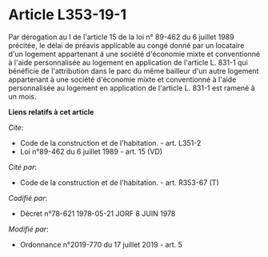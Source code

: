 # Article L353-19-1

Par dérogation au I de l'article 15 de la loi n° 89-462 du 6 juillet 1989 précitée, le délai de préavis applicable au congé
donné par un locataire d'un logement appartenant à une société d'économie mixte et conventionné à l'aide personnalisée au
logement en application de l'article    L. 831-1 qui bénéficie de l'attribution dans le parc du même bailleur d'un autre
logement appartenant à une société d'économie mixte et conventionné à l'aide personnalisée au logement en application de
l'article    L. 831-1 est ramené à un mois.

**Liens relatifs à cet article**

_Cite_:

  - Code de la construction et de l'habitation. - art. L351-2
  - Loi n°89-462 du 6 juillet 1989 - art. 15 (VD)

_Cité par_:

  - Code de la construction et de l'habitation. - art. R353-67 (T)

_Codifié par_:

  - Décret n°78-621 1978-05-21 JORF 8 JUIN 1978

_Modifié par_:

  - Ordonnance n°2019-770 du 17 juillet 2019 - art. 5

